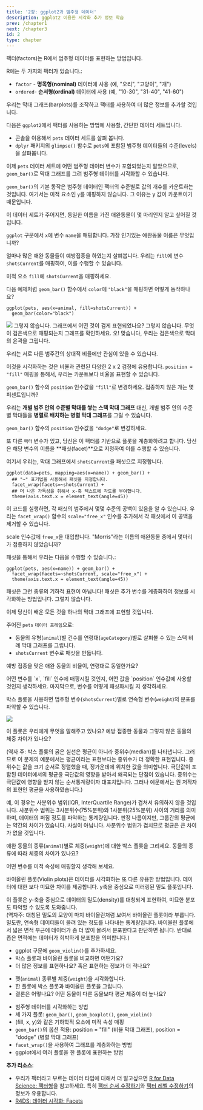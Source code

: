 ```yaml
---
title: '2장: ggplot2과 범주형 데이터' 
description: ggplot2 이용한 시각화 추가 정보 학습
prev: /chapter1
next: /chapter3
id: 2
type: chapter
---
```

<exercise id="1" title="범주형 데이터 리뷰">

팩터(factors)는 R에서 범주형 데이터를 표현하는 방법입니다.

R에는 두 가지의 팩터가 있습니다.: 

+ `factor` - **명목형(nominal)** 데이터에 사용 (예, "오리", "고양이", "개")
+ `ordered`- **순서형(ordinal)** 데이터에 사용 (예, "10-30", "31-40", "41-60")

우리는 막대 그래프(barplots)를 조작하고 팩터를 사용하여 더 많은 정보를 추가할 것입니다.

다음은 `ggplot2`에서 팩터를 사용하는 방법에 사용할, 간단한 데이터 세트입니다.

+ 콘솔을 이용해서 `pets` 데이터 세트를 살펴 봅니다.
+ `dplyr` 패키지의 `glimpse()` 함수로 `pets`에 포함된 범주형 데이터들의 수준(levels)을 살펴봅니다.

<codeblock id="02_01">
</codeblock></exercise>

<exercise id="2" title="`geom_bar()`를 이용한 기본 막대 그래프">

이제 `pets` 데이터 세트에 어떤 범주형 데이터 변수가 포함되었는지 알았으므로, `geom_bar()`로 막대 그래프를 그려 범주형 데이터를 시각화할 수 있습니다.  

`geom_bar()`의 기본 동작은 범주형 데이터인 팩터의 수준별로 값의 개수를 카운트하는 것입니다. 여기서는 미적 요소인 `y`를 매핑하지 않습니다. 그 이유는 y 값이 카운트이기 때문입니다. 

이 데이터 세트가 주어지면, 동일한 이름을 가진 애완동물이 몇 마리인지 알고 싶어질 것입니다.

`ggplot` 구문에서 `x`에 변수 `name`을 매핑합니다. 가장 인기있는 애완동물 이름은 무엇입니까?


<codeblock id="02_02">
</codeblock></exercise>

<exercise id="3" title="스택 막대 그래프">

얼마나 많은 애완 동물들이 예방접종을 하였는지 살펴봅니다.  우리는 `fill`에 변수 `shotsCurrent`를 매핑하여, 이를 수행할 수 있습니다.

미적 요소 `fill`에 `shotsCurrent`을 매핑하세요.


<codeblock id="02_03">
</codeblock></exercise>

<exercise id="4" title="퀴즈">

다음 예제처럼 `geom_bar()` 함수에서 `color`에 `"black"`을 매핑하면 어떻게 동작하나요? 

```{r}
ggplot(pets, aes(x=animal, fill=shotsCurrent)) + 
  geom_bar(color="black")
```

<img src = "pet_black.png">

<choice>
<opt text="막대의 내부 색상의 기본값을 검정색으로 지정합니다.">
그렇지 않습니다. 그래프에서 어떤 것이 검게 표현되었나요?</opt>
<opt text="그래프의 텍스트를 검은색으로 지정합니다.">
그렇지 않습니다. 무엇이 검은색으로 매핑되는지 그래프를 확인하세요.</opt>
<opt text="막대의 윤곽선을 검은색으로 그립니다." correct="true">
오! 맞습니다, 우리는 검은색으로 막대의 윤곽을 그립니다.</opt>
</choice>
</exercise>

<exercise id="5" title="비율 막대 그래프">

우리는 서로 다른 범주간의 상대적 비율에만 관심이 있을 수 있습니다. 

이것을 시각화하는 것은 비율과 관련된 다양한 2 x 2 검정에 유용합니다. `position = "fill"` 매핑을 통해서, 
우리는 카운트보다 비율을 표현할 수 있습니다.

`geom_bar()` 함수의 `position` 인수값을 `"fill"`로 변경하세요. 접종하지 않은 개는 몇 퍼센트입니까?


<codeblock id="02_05">
</codeblock>
</exercise>

<exercise id="6" title="병렬 막대 그래프">

우리는 **개별 범주 안의 수준별 막대를 쌓는 스택 막대 그래프** 대신, 개별 범주 안의 수준별 막대들을 **병렬로 배치하는 병렬 막대 그래프**를 그릴 수 있습니다.

`geom_bar()` 함수의 `position` 인수값을 `"dodge"`로 변경하세요.

<codeblock id="02_06">
</codeblock>
</exercise>

<exercise id="7" title="그래프에서의 패싯">

또 다른 `팩터` 변수가 있고, 당신은 이 팩터를 기반으로 플롯을 계층화하려고 합니다. 
당신은 해당 변수의 이름을 **패싯(facet)**으로 지정하여 이를 수행할 수 있습니다.

여기서 우리는, 막대 그래프에서 `shotsCurrent`을 패싯으로 지정합니다.

```{r}
ggplot(data=pets, mapping=aes(x=name)) + geom_bar() + 
  ## "~" 표기법을 사용해서 패싯을 지정합니다.
  facet_wrap(facets=~shotsCurrent) + 
  ## 더 나은 가독성을 취해서 x-축 텍스트에 각도를 부여합니다.
  theme(axis.text.x = element_text(angle=45))
```

이 코드를 실행하면, 각 패싯의 범주에서 몇몇 수준의 공백이 있음을 알 수 있습니다. 
우리는 `facet_wrap()` 함수의 `scale="free_x"` 인수를 추가해서 각 패싯에서 이 공백을 제거할 수 있습니다.

scale 인수값에 `free_x`을 대입합니다. "Morris"라는 이름의 애완동물 중에서 몇마리가 접종하지 않았습니까? 

<codeblock id="02_07">
</codeblock>
</exercise>

<exercise id="8" title="빠른 리뷰">

패싯을 통해서 우리는 다음을 수행할 수 있습니다.:

```{r}
ggplot(pets, aes(x=name)) + geom_bar() + 
  facet_wrap(facets=~shotsCurrent, scale="free_x") +
  theme(axis.text.x = element_text(angle=45))
```

<choice>
<opt text="플롯의 포인트를 예쁘게 출력">
패싯은 그런 종류의 기하적 표현이 아닙니다!</opt>
<opt text="또 다른 범주형 변수로 그래프의 계층화" correct="true">
패싯은 추가 변수를 계층화하여 정보를 시각화하는 방법입니다.</opt>
<opt text="x-축에 또다른 범주 추가">
그렇지 않습니다.</opt>
</choice>
</exercise>

<exercise id="9" title="실습: 막대 그래프 그리기">

이제 당신이 배운 모든 것을 하나의 막대 그래프에 표현할 것입니다.

주어진 `pets` `데이터 프레임`으로:
+ 동물의 유형(`animal`)별 건수를 연령대(`ageCategory`)별로 살펴볼 수 있는 스택 비례 막대 그래프를 그립니다.
+ `shotsCurrent` 변수로 패싯을 만듧니다. 

예방 접종을 맞은 애완 동물의 비율이, 연령대로 동일한가요?

<codeblock id="02_09">
어떤 변수를 `x`, `fill` 인수에 매핑시킬 것인지, 어떤 값을 `position` 인수값에 사용할 것인지 생각하세요.
마지막으로, 변수를 어떻게 패싯화시킬 지 생각하세요.</codeblock></exercise>

<exercise id="10" title="박스 플롯">

박스 플롯을 사용하면 범주형 변수(`shotsCurrent`)별로  연속형 변수(`weight`)의 분포를 파악할 수 있습니다.

<img src="pet_shot.png">

이 플롯은 우리에게 무엇을 말해주고 있나요? 예방 접종한 동물과 그렇지 않은 동물의 체중 차이가 있나요?

(역자 주: 박스 플롯의 굵은 실선은 평균이 아니라 중위수(median)를 나타냅니다. 그러므로 이 문제의 예문에서는 평균이라는 표현보다는 중위수가 더 정확한 표현입니다. 중위수는 값을 크기 순서로 정렬했을 때, 정가운데에 위치한 값을 의미합니다. 극단값이 포함된 데이터에서의 평균윤 극단값의 영향을 받아서 왜곡되는 단점이 있습니다. 중위수는 극단값에 영향을 받지 않는 순서통계량이자 대표치입니다.  그러나 예문에서는 원 저작자의 표현인 평균을 사용하였습니다.)

<choice>
<opt text="평균에 약간의 차이가 있지만 그 차이는 유의해(significant) 보이지 않습니다" correct="true">
예, 이 경우는 사분위수 범위(IQR, InterQuartile Range)가 겹쳐서 유의하지 않을 것입니다. 사분위수 범위는 3사분위수(75%분위)와 1사분위(25%분위) 사이의 거리를 의미하며, 데이터의 퍼짐 정도를 파악하는 통계량입니다.</opt>
<opt text="평균에는 차이가 없습니다.">
판정 나름이지만, 그룹간의 평균에는 약간의 차이가 있습니다.</opt>
<opt text="평균에 큰 차이가 있으며, 그 차이는 아마도 통계적으로 유의할 것입니다.">
사실이 아닙니다. 사분위수 범위가 겹치므로 평균은 큰 차이가 없을 것입니다.</opt>
</choice>
</exercise>

<exercise id="11" title="geom_boxplot() 실행해보기">

애완 동물의 종류(`animal`)별로 체중(`weight`)에 대한 박스 플롯을 그리세요.
동물의 종류에 따라 체중의 차이가 있나요?


<codeblock id="02_11">
어떤 변수를 미적 속성에 매핑할지 생각해 보세요.</codeblock></exercise>

<exercise id="12" title="바이올린 플롯">

바이올린 플롯(Violin plots)은 데이터를 시각화하는 또 다른 유용한 방법입니다. 데이터에 대한 보다 미묘한 차이를 제공합니다. y축을 중심으로 미러링된 밀도 플롯입니다.

이 플롯은 y-축을 중심으로 데이터의 밀도(density)를 대칭되게 표현하여, 미묘한 분포도 파악할 수 있도록 도와줍니다.  
(역자주: 대칭된 밀도의 모양이 마치 바이올린처럼 보여서 바이올린 플롯이라 부릅니다. 밀도란, 연속형 데이터들이 몰려 있는 정도를 나타내는 통계량입니다. 바이올린 플롯에서 넓은 면적 부근에 데이터가 좀 더 많이 몰려서 분포한다고 판단하면 됩니다. 반대로 좁은 면적에는 데이터가 희박하게 분포함을 의미합니다.) 

+ ggplot 구문에 `geom_violin()`를 추가하세요.
+ 박스 플롯과 바이올린 플롯을 비교하면 어떤가요?
+ 더 많은 정보를 표현하나요? 혹은 표현하는 정보가 더 적나요? 


<codeblock id="02_12">
</codeblock></exercise>

<exercise id="13" title = "실습: 펫은 얼마나 무겁나요?">

+ 펫(`animal`) 종류별 체중(`weight`)을 시각화합니다.
+ 한 플롯에 박스 플롯과 바이올린 플롯을 그립니다.
+ 결론은 어떻나요? 어떤 동물이 다른 동물보다 평균 체중이 더 높나요?

<codeblock id = "02_13">
</codeblock>
</exercise>

<exercise id="14" title="이 장에서 배운 내용">

- 범주형 데이터를 시각화하는 방법
- 세 가지 플롯: `geom_bar()`, `geom_boxplot()`, `geom_violin()`
- (fill, x, y)와 같은 기하학적 요소에 미적 속성 매핑
- `geom_bar()`의 옵션 적용: position = "fill" (비율 막대 그래프), position = "dodge" (병렬 막대 그래프)
- `facet_wrap()`을 사용하여 그래프를 계층화하는 방법
- ggplot에서 여러 플롯을 한 플롯에 표현하는 방법


**추가 리소스**:

- 우리가 팩터라고 부르는 데이터 타입에 대해서 더 알고싶으면 [R for Data Science: 팩터형](https://bookdown.org/sulgi/r4ds/factors.html)을 참고하세요. 특히  [팩터 순서 수정하기](https://bookdown.org/sulgi/r4ds/factors.html#팩터-순서-수정하기)와 [팩터 레벨 수정하기](https://bookdown.org/sulgi/r4ds/factors.html#팩터-레벨-수정하기])의 정보가 유용합니다.
- [R4DS: 데이터 시각화: Facets](https://bookdown.org/sulgi/r4ds/data-visualisation.html#facets)

<codeblock id="02_14">
</codeblock></exercise>

